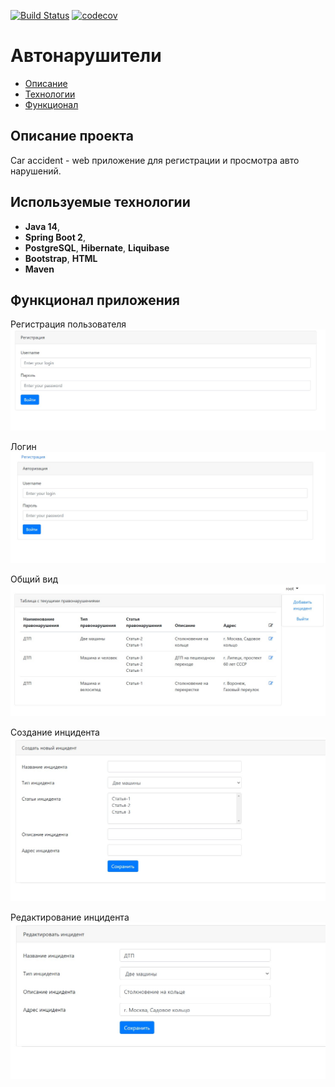 [![Build Status](https://app.travis-ci.com/malletmustdie/job4j_car_accident.svg?branch=master)](https://app.travis-ci.com/malletmustdie/job4j_car_accident)
[![codecov](https://codecov.io/gh/malletmustdie/job4j_car_accident/branch/master/graph/badge.svg?token=H866UF4II0)](https://codecov.io/gh/malletmustdie/job4j_car_accident)

# Автонарушители
+ [Описание](#Описание-проекта)
+ [Технологии](#Используемые-технологии)
+ [Функционал](#Функционал-приложения)

## Описание проекта
Car accident - web приложение для регистрации и просмотра авто нарушений.

## Используемые технологии
+ **Java 14**,
+ **Spring Boot 2**,
+ **PostgreSQL**, **Hibernate**, **Liquibase**
+ **Bootstrap**, **HTML**
+ **Maven**

## Функционал приложения
Регистрация пользователя
![alt text](https://github.com/malletmustdie/job4j_car_accident/blob/master/images/01-reg.png)

Логин
![alt text](https://github.com/malletmustdie/job4j_car_accident/blob/master/images/02-login.png)

Общий вид
![alt text](https://github.com/malletmustdie/job4j_car_accident/blob/master/images/03-index.png)

Создание инцидента
![alt text](https://github.com/malletmustdie/job4j_car_accident/blob/master/images/04-create.png)

Редактирование инцидента
![alt text](https://github.com/malletmustdie/job4j_car_accident/blob/master/images/05-upd.png)